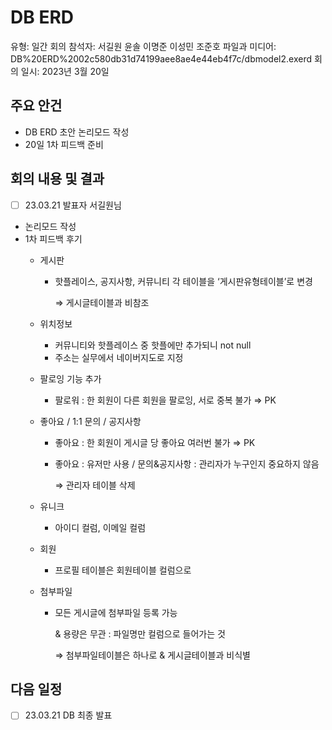 # DB ERD

유형: 일간 회의
참석자: 서길원 윤솔 이명준 이성민 조준호 
파일과 미디어: DB%20ERD%2002c580db31d74199aee8ae4e44eb4f7c/dbmodel2.exerd
회의 일시: 2023년 3월 20일

## 주요 안건

- DB ERD 초안 논리모드 작성
- 20일 1차 피드백 준비

## 회의 내용 및 결과

- [ ]  23.03.21 발표자 서길원님
- 논리모드 작성
- 1차 피드백 후기
    - 게시판
        - 핫플레이스, 공지사항, 커뮤니티 각 테이블을 ‘게시판유형테이블’로 변경
            
            ⇒ 게시글테이블과 비참조
            
    - 위치정보
        - 커뮤니티와 핫플레이스 중 핫플에만 추가되니 not null
        - 주소는 실무에서 네이버지도로 지정
    - 팔로잉 기능 추가
        - 팔로워 : 한 회원이 다른 회원을 팔로잉, 서로 중복 불가 ⇒ PK
    - 좋아요 / 1:1 문의 / 공지사항
        - 좋아요 : 한 회원이 게시글 당 좋아요 여러번 불가 ⇒ PK
        - 좋아요 : 유저만 사용 / 문의&공지사항 : 관리자가 누구인지 중요하지 않음
            
            ⇒ 관리자 테이블 삭제
            
    - 유니크
        - 아이디 컬럼, 이메일 컬럼
    - 회원
        - 프로필 테이블은 회원테이블 컬럼으로
    - 첨부파일
        - 모든 게시글에 첨부파일 등록 가능
            
            & 용량은 무관 : 파일명만 컬럼으로 들어가는 것
            
            ⇒ 첨부파일테이블은 하나로 & 게시글테이블과 비식별
            

## 다음 일정

- [ ]  23.03.21 DB 최종 발표